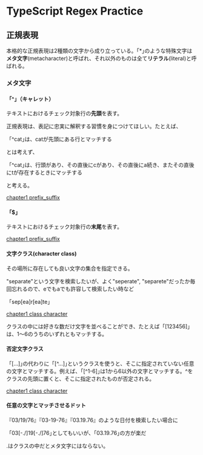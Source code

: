 # TypeScript Regex Practice

## 正規表現

本格的な正規表現は2種類の文字から成り立っている。「\*｣のような特殊文字は**メタ文字**(metacharacter)と呼ばれ、それ以外のものは全て**リテラル**(literal)と呼ばれる。

### メタ文字

#### 「^｣（キャレット）

テキストにおけるチェック対象行の**先頭**を表す。

正規表現は、表記に忠実に解釈する習慣を身につけてほしい。たとえば、

「^cat｣は、catが先頭にある行とマッチする

とは考えず、

「^cat｣は、行頭があり、その直後にcがあり、その直後にa続き、またその直後にtが存在するときにマッチする

と考える。

[chapter1 prefix_suffix](./codes/chapter1/prefix_suffix.test.ts)

#### 「$｣

テキストにおけるチェック対象行の**末尾**を表す。

[chapter1 prefix_suffix](./codes/chapter1/prefix_suffix.test.ts)

#### 文字クラス(character class)

その場所に存在しても良い文字の集合を指定できる。

"separate"という文字を検索したいが、よく"seperate", "separete"だったか毎回忘れるので、eでもaでも許容して検索したい時など

「sep[ea]r[ea]te｣

[chapter1 class character](./codes/chapter1/character_class.test.ts)

クラスの中には好きな数だけ文字を並べることができ、たとえば「[123456]｣は、1〜6のうちのいずれともマッチする。

#### 否定文字クラス
「[...]｣の代わりに「[^...]｣というクラスを使うと、そこに指定されていない任意の文字とマッチする。例えば、「[^1-6]｣は1から6以外の文字とマッチする。^をクラスの先頭に置くと、そこに指定されたものが否定される。

[chapter1 class character](./codes/chapter1/character_class.test.ts)

#### 任意の文字とマッチさせるドット
『03/19/76』『03-19-76』『03.19.76』のような日付を検索したい場合に

「03[-./]19[-./]76｣としてもいいが、「03.19.76｣の方が楽だ

.はクラスの中だとメタ文字にはならない。